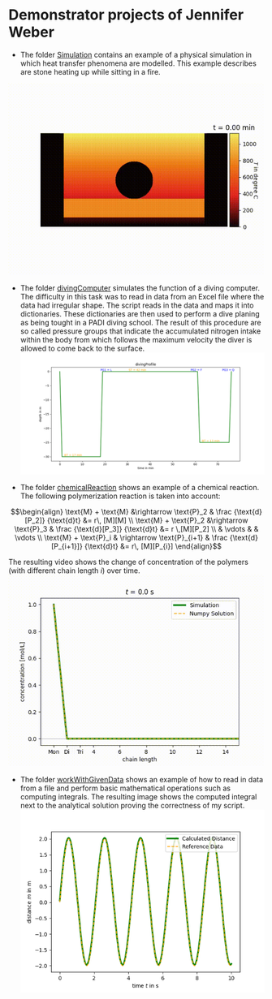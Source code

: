 
# Demonstrator projects of Jennifer Weber
- The folder [Simulation](https://github.com/jennyweb/Demonstratoren/tree/main/Simulation) contains an example of a physical simulation in which heat transfer phenomena are modelled. This example describes are stone heating up while sitting in a fire. 

![Evolution of temperature over time](Simulation/ReadMeVisualization/result-temperature.gif)

- The folder [divingComputer](https://github.com/jennyweb/Demonstratoren/tree/main/divingComputer) simulates the function of a diving computer. The difficulty in this task was to read in data from an Excel file where the data had irregular shape. The script reads in the data and maps it into dictionaries. These dictionaries are then used to perform a dive planing as being tought in a PADI diving school. The result of this procedure are so called pressure groups that indicate the accumulated nitrogen intake within the body from which follows the maximum velocity the diver is allowed to come back to the surface. 
 ![Alt text](divingComputer/Visualizations/divingProfile.png)
  

- The folder [chemicalReaction](https://github.com/jennyweb/Demonstratoren/tree/main/chemicalReaction) shows an example of a chemical reaction. The following polymerization reaction is taken into account:
 
```math
\begin{align}
\text{M} + \text{M} &\rightarrow \text{P}_2 & \frac {\text{d}[P_2]} {\text{d}t} &= r\, [M][M] \\
\text{M} + \text{P}_2 &\rightarrow \text{P}_3 & \frac {\text{d}[P_3]} {\text{d}t} &= r \,[M][P_2] \\
& \vdots &  & \vdots \\
\text{M} + \text{P}_i & \rightarrow \text{P}_{i+1} & \frac {\text{d}[P_{i+1}]} {\text{d}t} &= r\, [M][P_{i}]
\end{align}
```
The resulting video shows the change of concentration of the polymers (with different chain length $i$) over time.
![Alt text](/chemicalReaction/progress-polymerization-over-time.gif)


- The folder [workWithGivenData](https://github.com/jennyweb/Demonstratoren/tree/main/workingWithGivenData) shows an example of how to read in data from a file and perform basic mathematical operations such as computing integrals. The resulting image shows the computed integral next to the analytical solution proving the correctness of my script. 
![Comparison of computed integral with the analytical solution](workingWithGivenData/calc-distanceVSgiven-distance.png)
